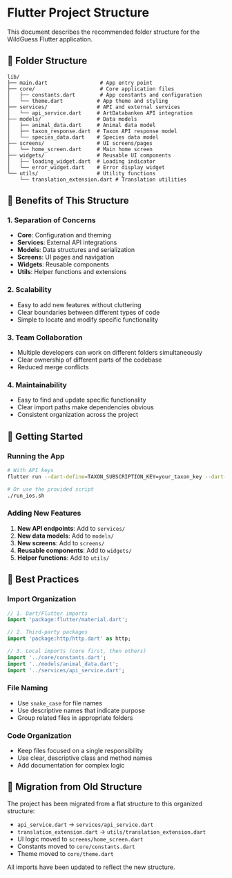 # Flutter Project Structure

This document describes the recommended folder structure for the WildGuess Flutter application.

## 📁 Folder Structure

```
lib/
├── main.dart                 # App entry point
├── core/                     # Core application files
│   ├── constants.dart        # App constants and configuration
│   └── theme.dart           # App theme and styling
├── services/                # API and external services
│   └── api_service.dart     # ArtDatabanken API integration
├── models/                  # Data models
│   ├── animal_data.dart     # Animal data model
│   ├── taxon_response.dart  # Taxon API response model
│   └── species_data.dart    # Species data model
├── screens/                 # UI screens/pages
│   └── home_screen.dart     # Main home screen
├── widgets/                 # Reusable UI components
│   ├── loading_widget.dart  # Loading indicator
│   └── error_widget.dart    # Error display widget
└── utils/                   # Utility functions
    └── translation_extension.dart # Translation utilities
```

## 🎯 Benefits of This Structure

### 1. **Separation of Concerns**
- **Core**: Configuration and theming
- **Services**: External API integrations
- **Models**: Data structures and serialization
- **Screens**: UI pages and navigation
- **Widgets**: Reusable components
- **Utils**: Helper functions and extensions

### 2. **Scalability**
- Easy to add new features without cluttering
- Clear boundaries between different types of code
- Simple to locate and modify specific functionality

### 3. **Team Collaboration**
- Multiple developers can work on different folders simultaneously
- Clear ownership of different parts of the codebase
- Reduced merge conflicts

### 4. **Maintainability**
- Easy to find and update specific functionality
- Clear import paths make dependencies obvious
- Consistent organization across the project

## 🚀 Getting Started

### Running the App

```bash
# With API keys
flutter run --dart-define=TAXON_SUBSCRIPTION_KEY=your_taxon_key --dart-define=SPECIES_SUBSCRIPTION_KEY=your_species_key

# Or use the provided script
./run_ios.sh
```

### Adding New Features

1. **New API endpoints**: Add to `services/`
2. **New data models**: Add to `models/`
3. **New screens**: Add to `screens/`
4. **Reusable components**: Add to `widgets/`
5. **Helper functions**: Add to `utils/`

## 📝 Best Practices

### Import Organization
```dart
// 1. Dart/Flutter imports
import 'package:flutter/material.dart';

// 2. Third-party packages
import 'package:http/http.dart' as http;

// 3. Local imports (core first, then others)
import '../core/constants.dart';
import '../models/animal_data.dart';
import '../services/api_service.dart';
```

### File Naming
- Use `snake_case` for file names
- Use descriptive names that indicate purpose
- Group related files in appropriate folders

### Code Organization
- Keep files focused on a single responsibility
- Use clear, descriptive class and method names
- Add documentation for complex logic

## 🔄 Migration from Old Structure

The project has been migrated from a flat structure to this organized structure:

- `api_service.dart` → `services/api_service.dart`
- `translation_extension.dart` → `utils/translation_extension.dart`
- UI logic moved to `screens/home_screen.dart`
- Constants moved to `core/constants.dart`
- Theme moved to `core/theme.dart`

All imports have been updated to reflect the new structure.
